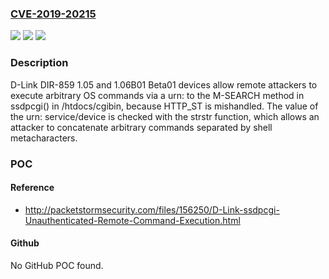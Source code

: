 ### [CVE-2019-20215](https://cve.mitre.org/cgi-bin/cvename.cgi?name=CVE-2019-20215)
![](https://img.shields.io/static/v1?label=Product&message=n%2Fa&color=blue)
![](https://img.shields.io/static/v1?label=Version&message=n%2Fa&color=blue)
![](https://img.shields.io/static/v1?label=Vulnerability&message=n%2Fa&color=brighgreen)

### Description

D-Link DIR-859 1.05 and 1.06B01 Beta01 devices allow remote attackers to execute arbitrary OS commands via a urn: to the M-SEARCH method in ssdpcgi() in /htdocs/cgibin, because HTTP_ST is mishandled. The value of the urn: service/device is checked with the strstr function, which allows an attacker to concatenate arbitrary commands separated by shell metacharacters.

### POC

#### Reference
- http://packetstormsecurity.com/files/156250/D-Link-ssdpcgi-Unauthenticated-Remote-Command-Execution.html

#### Github
No GitHub POC found.

